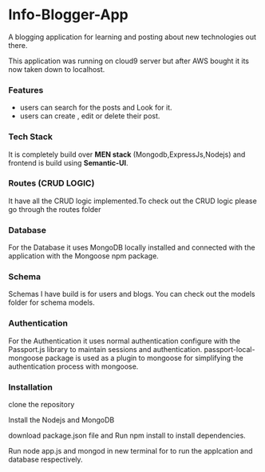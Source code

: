 # Info-Blogger-App
A blogging application for learning and posting about new technologies out there.

This application was running on cloud9 server but after AWS bought it its now taken down to localhost.

### Features
* users can search for  the posts and Look for it.
* users can create , edit or delete their post.

### Tech Stack
It is completely build over **MEN stack** (Mongodb,ExpressJs,Nodejs) and frontend is build using **Semantic-UI**.

### Routes (CRUD LOGIC)
It have all the CRUD logic implemented.To check out the CRUD logic please go through the routes folder

### Database
For the Database it uses MongoDB locally installed and connected with the application with the Mongoose npm package.

### Schema
Schemas I have build is for users and blogs. You can check out the models folder for schema models.

### Authentication
For the Authentication it uses normal authentication configure with the Passport.js library to maintain sessions and authentication.
passport-local-mongoose package is used as a plugin to mongoose for simplifying the authentication process
with mongoose.

### Installation
clone the repository

Install the Nodejs and MongoDB

download package.json file and Run npm install to install dependencies.

Run node app.js and mongod in new terminal for to run the applcation and database respectively.



